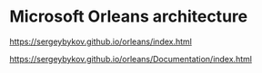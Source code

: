 # Microsoft Orleans architecture

https://sergeybykov.github.io/orleans/index.html

https://sergeybykov.github.io/orleans/Documentation/index.html


